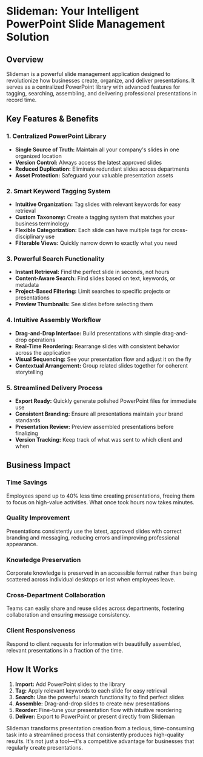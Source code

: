 # Slideman: Your Intelligent PowerPoint Slide Management Solution

## Overview
Slideman is a powerful slide management application designed to revolutionize how businesses create, organize, and deliver presentations. It serves as a centralized PowerPoint library with advanced features for tagging, searching, assembling, and delivering professional presentations in record time.

## Key Features & Benefits

### 1. Centralized PowerPoint Library
* **Single Source of Truth:** Maintain all your company's slides in one organized location
* **Version Control:** Always access the latest approved slides
* **Reduced Duplication:** Eliminate redundant slides across departments
* **Asset Protection:** Safeguard your valuable presentation assets

### 2. Smart Keyword Tagging System
* **Intuitive Organization:** Tag slides with relevant keywords for easy retrieval
* **Custom Taxonomy:** Create a tagging system that matches your business terminology
* **Flexible Categorization:** Each slide can have multiple tags for cross-disciplinary use
* **Filterable Views:** Quickly narrow down to exactly what you need

### 3. Powerful Search Functionality
* **Instant Retrieval:** Find the perfect slide in seconds, not hours
* **Content-Aware Search:** Find slides based on text, keywords, or metadata
* **Project-Based Filtering:** Limit searches to specific projects or presentations
* **Preview Thumbnails:** See slides before selecting them

### 4. Intuitive Assembly Workflow
* **Drag-and-Drop Interface:** Build presentations with simple drag-and-drop operations
* **Real-Time Reordering:** Rearrange slides with consistent behavior across the application
* **Visual Sequencing:** See your presentation flow and adjust it on the fly
* **Contextual Arrangement:** Group related slides together for coherent storytelling

### 5. Streamlined Delivery Process
* **Export Ready:** Quickly generate polished PowerPoint files for immediate use
* **Consistent Branding:** Ensure all presentations maintain your brand standards
* **Presentation Review:** Preview assembled presentations before finalizing
* **Version Tracking:** Keep track of what was sent to which client and when

## Business Impact

### Time Savings
Employees spend up to 40% less time creating presentations, freeing them to focus on high-value activities. What once took hours now takes minutes.

### Quality Improvement
Presentations consistently use the latest, approved slides with correct branding and messaging, reducing errors and improving professional appearance.

### Knowledge Preservation
Corporate knowledge is preserved in an accessible format rather than being scattered across individual desktops or lost when employees leave.

### Cross-Department Collaboration
Teams can easily share and reuse slides across departments, fostering collaboration and ensuring message consistency.

### Client Responsiveness
Respond to client requests for information with beautifully assembled, relevant presentations in a fraction of the time.

## How It Works

1. **Import:** Add PowerPoint slides to the library
2. **Tag:** Apply relevant keywords to each slide for easy retrieval
3. **Search:** Use the powerful search functionality to find perfect slides
4. **Assemble:** Drag-and-drop slides to create new presentations
5. **Reorder:** Fine-tune your presentation flow with intuitive reordering
6. **Deliver:** Export to PowerPoint or present directly from Slideman

Slideman transforms presentation creation from a tedious, time-consuming task into a streamlined process that consistently produces high-quality results. It's not just a tool—it's a competitive advantage for businesses that regularly create presentations.
